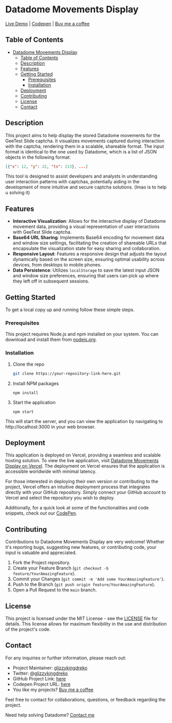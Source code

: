 # Datadome Movements Display
[Live Demo]() | [Codepen](https://codepen.io/glizzykingdreko/pen/YzMPxpM) | [Buy me a coffee](https://www.buymeacoffee.com/glizzykingdreko)
## Table of Contents
- [Datadome Movements Display](#datadome-movements-display)
  - [Table of Contents](#table-of-contents)
  - [Description](#description)
  - [Features](#features)
  - [Getting Started](#getting-started)
    - [Prerequisites](#prerequisites)
    - [Installation](#installation)
  - [Deployment](#deployment)
  - [Contributing](#contributing)
  - [License](#license)
  - [Contact](#contact)

## Description

This project aims to help display the stored Datadome movements for the GeeTest Slide captcha. It visualizes movements captured during interaction with the captcha, rendering them in a scalable, shareable format. The input format is identical to the one used by Datadome, which is a list of JSON objects in the following format:

```json
[{"x": 12, "y": 22, "ts": 213}, ...]
```
This tool is designed to assist developers and analysts in understanding user interaction patterns with captchas, potentially aiding in the development of more intuitive and secure captcha solutions. (lmao is to help u solving it)

## Features

- **Interactive Visualization**: Allows for the interactive display of Datadome movement data, providing a visual representation of user interactions with GeeTest Slide captcha.
- **Base64 URL Sharing**: Implements Base64 encoding for movement data and window size settings, facilitating the creation of shareable URLs that encapsulate the visualization state for easy sharing and collaboration.
- **Responsive Layout**: Features a responsive design that adjusts the layout dynamically based on the screen size, ensuring optimal usability across devices, from desktops to mobile phones.
- **Data Persistence**: Utilizes `localStorage` to save the latest input JSON and window size preferences, ensuring that users can pick up where they left off in subsequent sessions.

## Getting Started

To get a local copy up and running follow these simple steps.

### Prerequisites

This project requires Node.js and npm installed on your system. You can download and install them from [nodejs.org](https://nodejs.org/).

### Installation

1. Clone the repo
   ```bash
   git clone https://your-repository-link-here.git
   ```
2. Install NPM packages
   ```
   npm install
   ```
3. Start the application
    ```
    npm start
    ```

This will start the server, and you can view the application by navigating to http://localhost:3000 in your web browser.

## Deployment

This application is deployed on Vercel, providing a seamless and scalable hosting solution. To view the live application, visit [Datadome Movements Display on Vercel](#your-vercel-link). The deployment on Vercel ensures that the application is accessible worldwide with minimal latency.

For those interested in deploying their own version or contributing to the project, Vercel offers an intuitive deployment process that integrates directly with your GitHub repository. Simply connect your GitHub account to Vercel and select the repository you wish to deploy.

Additionally, for a quick look at some of the functionalities and code snippets, check out our [CodePen](#your-codepen-link).

## Contributing

Contributions to Datadome Movements Display are very welcome! Whether it's reporting bugs, suggesting new features, or contributing code, your input is valuable and appreciated.

1. Fork the Project repository.
2. Create your Feature Branch (`git checkout -b feature/YourAmazingFeature`).
3. Commit your Changes (`git commit -m 'Add some YourAmazingFeature'`).
4. Push to the Branch (`git push origin feature/YourAmazingFeature`).
5. Open a Pull Request to the `main` branch.

## License

This project is licensed under the MIT License - see the [LICENSE](LICENSE.md) file for details. This license allows for maximum flexibility in the use and distribution of the project's code.

## Contact

For any inquiries or further information, please reach out:

- Project Maintainer: [glizzykingdreko](mailto:glizzykingdreko@protonmail.com)
- Twitter: [@glizzykingdreko](https://twitter.com/glizzykingdreko)
- GitHub Project Link: [here](https://github.com/glizzykingdreko/datadome-movements-display)
- Codepen Project URL: [here](https://codepen.io/glizzykingdreko/pen/YzMPxpM)
- You like my projects? [Buy me a coffee](https://www.buymeacoffee.com/glizzykingdreko)

Feel free to contact for collaborations, questions, or feedback regarding the project.

Need help solving Datadome? [Contact me](mailto:glizzykingdreko@protonmail.com)